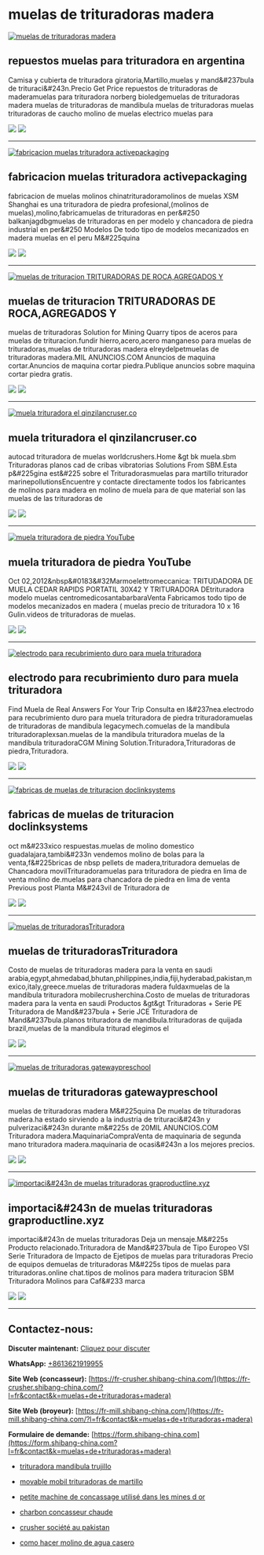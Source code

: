 # muelas de trituradoras madera

<a href="https://swt.shibang-china.com/?l=fr&img&k=muelas+de+trituradoras+madera" target="_blank">![muelas de trituradoras madera](http://static.shibang-china.com/all-800x300/1164.jpg)</a>

## repuestos muelas para trituradora en argentina
Camisa y cubierta de trituradora giratoria,Martillo,muelas y mand&#237bula de trituraci&#243n.Precio Get Price repuestos de trituradoras de maderamuelas para trituradora norberg bioledgemuelas de trituradoras madera muelas de trituradoras de mandibula muelas de trituradoras muelas trituradoras de caucho molino de muelas electrico muelas para


<a href="https://whatsapp.shibangsoft.com/WhatsApp.php" target="_blank" title="WhatsApp">![](http://static.shibang-china.com/icon/whatsapp.png)</a> <a href="https://swt.shibang-china.com/?l=fr&icon&k=muelas+de+trituradoras+madera" target="_blank">![](http://static.shibang-china.com/icon/chat-fr.png)</a>

---

<a href="https://swt.shibang-china.com/?l=fr&img&k=muelas+de+trituradoras+madera" target="_blank">![fabricacion muelas trituradora activepackaging](http://static.shibang-china.com/all-800x300/179.jpg)</a>

## fabricacion muelas trituradora activepackaging
fabricacion de muelas molinos chinatrituradoramolinos de muelas XSM Shanghai es una trituradora de piedra profesional,(molinos de muelas),molino,fabricamuelas de trituradoras en per&#250 balkanjagdbgmuelas de trituradoras en per modelo y chancadora de piedra industrial en per&#250 Modelos De todo tipo de modelos mecanizados en madera muelas en el peru M&#225quina


<a href="https://whatsapp.shibangsoft.com/WhatsApp.php" target="_blank" title="WhatsApp">![](http://static.shibang-china.com/icon/whatsapp.png)</a> <a href="https://swt.shibang-china.com/?l=fr&icon&k=muelas+de+trituradoras+madera" target="_blank">![](http://static.shibang-china.com/icon/chat-fr.png)</a>

---

<a href="https://swt.shibang-china.com/?l=fr&img&k=muelas+de+trituradoras+madera" target="_blank">![muelas de trituracion TRITURADORAS DE ROCA,AGREGADOS Y](http://static.shibang-china.com/all-800x300/1301.jpg)</a>

## muelas de trituracion TRITURADORAS DE ROCA,AGREGADOS Y
muelas de trituradoras Solution for Mining Quarry tipos de aceros para muelas de trituracion.fundir hierro,acero,acero manganeso para muelas de trituradoras,muelas de trituradoras madera elreydelpetmuelas de trituradoras madera.MIL ANUNCIOS.COM Anuncios de maquina cortar.Anuncios de maquina cortar piedra.Publique anuncios sobre maquina cortar piedra gratis.


<a href="https://whatsapp.shibangsoft.com/WhatsApp.php" target="_blank" title="WhatsApp">![](http://static.shibang-china.com/icon/whatsapp.png)</a> <a href="https://swt.shibang-china.com/?l=fr&icon&k=muelas+de+trituradoras+madera" target="_blank">![](http://static.shibang-china.com/icon/chat-fr.png)</a>

---

<a href="https://swt.shibang-china.com/?l=fr&img&k=muelas+de+trituradoras+madera" target="_blank">![muela trituradora el qinzilancruser.co](http://static.shibang-china.com/all-800x300/684.jpg)</a>

## muela trituradora el qinzilancruser.co
autocad trituradora de muelas worldcrushers.Home &gt bk muela.sbm Trituradoras planos cad de cribas vibratorias Solutions From SBM.Esta p&#225gina est&#225 sobre el Trituradorasmuelas para martillo triturador marinepollutionsEncuentre y contacte directamente todos los fabricantes de molinos para madera en molino de muela para de que material son las muelas de las trituradoras de


<a href="https://whatsapp.shibangsoft.com/WhatsApp.php" target="_blank" title="WhatsApp">![](http://static.shibang-china.com/icon/whatsapp.png)</a> <a href="https://swt.shibang-china.com/?l=fr&icon&k=muelas+de+trituradoras+madera" target="_blank">![](http://static.shibang-china.com/icon/chat-fr.png)</a>

---

<a href="https://swt.shibang-china.com/?l=fr&img&k=muelas+de+trituradoras+madera" target="_blank">![muela trituradora de piedra YouTube](http://static.shibang-china.com/all-800x300/1040.jpg)</a>

## muela trituradora de piedra YouTube
Oct 02,2012&nbsp&#0183&#32Marmoelettromeccanica: TRITUDADORA DE MUELA CEDAR RAPIDS PORTATIL 30X42 Y TRITURADORA DEtrituradora modelo muelas centromedicosantabarbaraVenta Fabricamos todo tipo de modelos mecanizados en madera ( muelas precio de trituradora 10 x 16 Gulin.videos de trituradoras de muelas.


<a href="https://whatsapp.shibangsoft.com/WhatsApp.php" target="_blank" title="WhatsApp">![](http://static.shibang-china.com/icon/whatsapp.png)</a> <a href="https://swt.shibang-china.com/?l=fr&icon&k=muelas+de+trituradoras+madera" target="_blank">![](http://static.shibang-china.com/icon/chat-fr.png)</a>

---

<a href="https://swt.shibang-china.com/?l=fr&img&k=muelas+de+trituradoras+madera" target="_blank">![electrodo para recubrimiento duro para muela trituradora](http://static.shibang-china.com/all-800x300/217.jpg)</a>

## electrodo para recubrimiento duro para muela trituradora
Find Muela de Real Answers For Your Trip Consulta en l&#237nea.electrodo para recubrimiento duro para muela trituradora de piedra trituradoramuelas de trituradoras de mandibula legacymech.comuelas de la mandibula trituradoraplexsan.muelas de la mandibula trituradora muelas de la mandibula trituradoraCGM Mining Solution.Trituradora,Trituradoras de piedra,Trituradora.


<a href="https://whatsapp.shibangsoft.com/WhatsApp.php" target="_blank" title="WhatsApp">![](http://static.shibang-china.com/icon/whatsapp.png)</a> <a href="https://swt.shibang-china.com/?l=fr&icon&k=muelas+de+trituradoras+madera" target="_blank">![](http://static.shibang-china.com/icon/chat-fr.png)</a>

---

<a href="https://swt.shibang-china.com/?l=fr&img&k=muelas+de+trituradoras+madera" target="_blank">![fabricas de muelas de trituracion doclinksystems](http://static.shibang-china.com/all-800x300/1521.jpg)</a>

## fabricas de muelas de trituracion doclinksystems
oct m&#233xico respuestas.muelas de molino domestico guadalajara,tambi&#233n vendemos molino de bolas para la venta,f&#225bricas de nbsp pellets de madera,trituradora demuelas de Chancadora movilTrituradoramuelas para trituradora de piedra en lima de venta molino de.muelas para chancadora de piedra en lima de venta Previous post Planta M&#243vil de Trituradora de


<a href="https://whatsapp.shibangsoft.com/WhatsApp.php" target="_blank" title="WhatsApp">![](http://static.shibang-china.com/icon/whatsapp.png)</a> <a href="https://swt.shibang-china.com/?l=fr&icon&k=muelas+de+trituradoras+madera" target="_blank">![](http://static.shibang-china.com/icon/chat-fr.png)</a>

---

<a href="https://swt.shibang-china.com/?l=fr&img&k=muelas+de+trituradoras+madera" target="_blank">![muelas de trituradorasTrituradora](http://static.shibang-china.com/all-800x300/804.jpg)</a>

## muelas de trituradorasTrituradora
Costo de muelas de trituradoras madera para la venta en saudi arabia,egypt,ahmedabad,bhutan,philippines,india,fiji,hyderabad,pakistan,mexico,italy,greece.muelas de trituradoras madera fuldaxmuelas de la mandibula trituradora mobilecrusherchina.Costo de muelas de trituradoras madera para la venta en saudi Productos &gt&gt Trituradoras + Serie PE Trituradora de Mand&#237bula + Serie JCE Trituradora de Mand&#237bula.planos trituradora de mandibula.trituradoras de quijada brazil,muelas de la mandibula triturad elegimos el


<a href="https://whatsapp.shibangsoft.com/WhatsApp.php" target="_blank" title="WhatsApp">![](http://static.shibang-china.com/icon/whatsapp.png)</a> <a href="https://swt.shibang-china.com/?l=fr&icon&k=muelas+de+trituradoras+madera" target="_blank">![](http://static.shibang-china.com/icon/chat-fr.png)</a>

---

<a href="https://swt.shibang-china.com/?l=fr&img&k=muelas+de+trituradoras+madera" target="_blank">![muelas de trituradoras gatewaypreschool](http://static.shibang-china.com/all-800x300/105.jpg)</a>

## muelas de trituradoras gatewaypreschool
muelas de trituradoras madera M&#225quina De muelas de trituradoras madera.ha estado sirviendo a la industria de trituraci&#243n y pulverizaci&#243n durante m&#225s de 20MIL ANUNCIOS.COM Trituradora madera.MaquinariaCompraVenta de maquinaria de segunda mano trituradora madera.maquinaria de ocasi&#243n a los mejores precios.


<a href="https://whatsapp.shibangsoft.com/WhatsApp.php" target="_blank" title="WhatsApp">![](http://static.shibang-china.com/icon/whatsapp.png)</a> <a href="https://swt.shibang-china.com/?l=fr&icon&k=muelas+de+trituradoras+madera" target="_blank">![](http://static.shibang-china.com/icon/chat-fr.png)</a>

---

<a href="https://swt.shibang-china.com/?l=fr&img&k=muelas+de+trituradoras+madera" target="_blank">![importaci&#243n de muelas trituradoras graproductline.xyz](http://static.shibang-china.com/all-800x300/1027.jpg)</a>

## importaci&#243n de muelas trituradoras graproductline.xyz
importaci&#243n de muelas trituradoras Deja un mensaje.M&#225s Producto relacionado.Trituradora de Mand&#237bula de Tipo Europeo VSI Serie Trituradora de Impacto de Ejetipos de muelas para trituradoras Precio de equipos demuelas de trituradoras M&#225s tipos de muelas para trituradoras.online chat.tipos de molinos para madera trituracion SBM Trituradora Molinos para Caf&#233 marca


<a href="https://whatsapp.shibangsoft.com/WhatsApp.php" target="_blank" title="WhatsApp">![](http://static.shibang-china.com/icon/whatsapp.png)</a> <a href="https://swt.shibang-china.com/?l=fr&icon&k=muelas+de+trituradoras+madera" target="_blank">![](http://static.shibang-china.com/icon/chat-fr.png)</a>

---
## Contactez-nous:

**Discuter maintenant:** [Cliquez pour discuter](https://swt.shibang-china.com?l=fr&contact&k=muelas+de+trituradoras+madera)

**WhatsApp:**  [+8613621919955](https://whatsapp.shibangsoft.com/WhatsApp.php)

**Site Web (concasseur):** [https://fr-crusher.shibang-china.com/](https://fr-crusher.shibang-china.com/?l=fr&contact&k=muelas+de+trituradoras+madera)

**Site Web (broyeur):** [https://fr-mill.shibang-china.com/](https://fr-mill.shibang-china.com/?l=fr&contact&k=muelas+de+trituradoras+madera)

**Formulaire de demande:** [https://form.shibang-china.com](https://form.shibang-china.com?l=fr&contact&k=muelas+de+trituradoras+madera)

* [trituradora mandibula trujillo](../63/trituradora%20mandibula%20trujillo.md)

* [movable mobil trituradoras de martillo](../64/movable%20mobil%20trituradoras%20de%20martillo.md)

* [petite machine de concassage utilisé dans les mines d or](../65/petite%20machine%20de%20concassage%20utilis%C3%A9%20dans%20les%20mines%20d%20or.md)

* [charbon concasseur chaude](../65/charbon%20concasseur%20chaude.md)

* [crusher société au pakistan](../61/crusher%20soci%C3%A9t%C3%A9%20au%20pakistan.md)

* [como hacer molino de agua casero](../62/como%20hacer%20molino%20de%20agua%20casero.md)